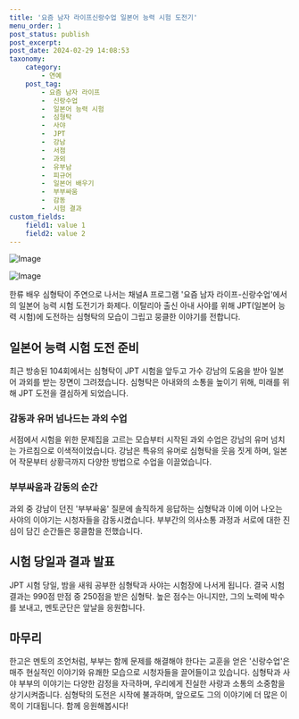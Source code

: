 ```yaml
---
title: '요즘 남자 라이프신랑수업 일본어 능력 시험 도전기'
menu_order: 1
post_status: publish
post_excerpt: 
post_date: 2024-02-29 14:08:53
taxonomy:
    category:
        - 연예
    post_tag:
        - 요즘 남자 라이프
        -  신랑수업
        -  일본어 능력 시험
        -  심형탁
        -  사야
        -  JPT
        -  강남
        -  서점
        -  과외
        -  유부남
        -  피규어
        -  일본어 배우기
        -  부부싸움
        -  감동
        -  시험 결과
custom_fields:
    field1: value 1
    field2: value 2
---
```


![Image](https://mimgnews.pstatic.net/image/117/2024/02/29/0003809502_001_20240229090801237.jpg?type=w540)

![Image](https://ssl.pstatic.net/mimgnews/image/117/2024/02/29/0003809502_002_20240229090801281.jpg?type=w540)

한류 배우 심형탁이 주연으로 나서는 채널A 프로그램 '요즘 남자 라이프-신랑수업'에서의 일본어 능력 시험 도전기가 화제다. 이탈리아 출신 아내 사야를 위해 JPT(일본어 능력 시험)에 도전하는 심형탁의 모습이 그립고 뭉클한 이야기를 전합니다.
## 일본어 능력 시험 도전 준비
최근 방송된 104회에서는 심형탁이 JPT 시험을 앞두고 가수 강남의 도움을 받아 일본어 과외를 받는 장면이 그려졌습니다. 심형탁은 아내와의 소통을 높이기 위해, 미래를 위해 JPT 도전을 결심하게 되었습니다.
### 감동과 유머 넘나드는 과외 수업
서점에서 시험을 위한 문제집을 고르는 모습부터 시작된 과외 수업은 강남의 유머 넘치는 가르침으로 이색적이었습니다. 강남은 특유의 유머로 심형탁을 웃음 짓게 하며, 일본어 작문부터 상황극까지 다양한 방법으로 수업을 이끌었습니다.
### 부부싸움과 감동의 순간
과외 중 강남이 던진 '부부싸움' 질문에 솔직하게 응답하는 심형탁과 이에 이어 나오는 사야의 이야기는 시청자들을 감동시켰습니다. 부부간의 의사소통 과정과 서로에 대한 진심이 담긴 순간들은 뭉클함을 전했습니다.
## 시험 당일과 결과 발표
JPT 시험 당일, 밤을 새워 공부한 심형탁과 사야는 시험장에 나서게 됩니다. 결국 시험 결과는 990점 만점 중 250점을 받은 심형탁. 높은 점수는 아니지만, 그의 노력에 박수를 보내고, 멘토군단은 앞날을 응원합니다.
## 마무리
한고은 멘토의 조언처럼, 부부는 함께 문제를 해결해야 한다는 교훈을 얻은 '신랑수업'은 매주 현실적인 이야기와 유쾌한 모습으로 시청자들을 끌어들이고 있습니다. 심형탁과 사야 부부의 이야기는 다양한 감정을 자극하며, 우리에게 진실한 사랑과 소통의 소중함을 상기시켜줍니다. 심형탁의 도전은 시작에 불과하며, 앞으로도 그의 이야기에 더 많은 이목이 기대됩니다. 함께 응원해봅시다!
